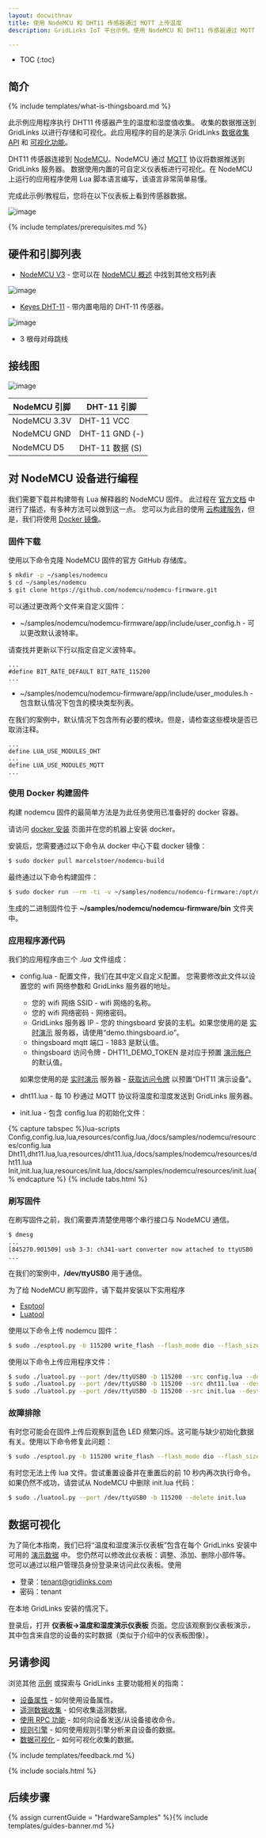 ```yaml
---
layout: docwithnav
title: 使用 NodeMCU 和 DHT11 传感器通过 MQTT 上传温度
description: GridLinks IoT 平台示例，使用 NodeMCU 和 DHT11 传感器通过 MQTT 上传温度数据。

---
```


* TOC
{:toc}

## 简介
{% include templates/what-is-thingsboard.md %}

此示例应用程序执行 DHT11 传感器产生的温度和湿度值收集。
收集的数据推送到 GridLinks 以进行存储和可视化。此应用程序的目的是演示 GridLinks [数据收集 API](/docs/user-guide/telemetry/) 和 [可视化功能](/docs/user-guide/visualization/)。

DHT11 传感器连接到 [NodeMCU](https://en.wikipedia.org/wiki/NodeMCU)。NodeMCU 通过 [MQTT](https://en.wikipedia.org/wiki/MQTT) 协议将数据推送到 GridLinks 服务器。
数据使用内置的可自定义仪表板进行可视化。在 NodeMCU 上运行的应用程序使用 Lua 脚本语言编写，该语言非常简单易懂。

完成此示例/教程后，您将在以下仪表板上看到传感器数据。

![image](/images/samples/nodemcu/temperature/dashboard.png)

{% include templates/prerequisites.md %}

## 硬件和引脚列表

 - [NodeMCU V3](https://www.aliexpress.com/item/1pcs-Wireless-module-NodeMcu-Lua-WIFI-Internet-of-Things-development-board-based-ESP8266-CP2102-with-pcb/32656401198.html?spm=2114.01010208.3.1.JnJev4&ws_ab_test=searchweb0_0,searchweb201602_3_10065_10068_10000007_10084_10083_10080_10082_10081_10060_10061_10062_10056_10055_10037_10054_10033_10059_10032_10099_10078_10079_10077_10073_10097_10100_10096_10070_423_10052_10050_424_10051,searchweb201603_2&btsid=22a4a35a-c3ac-4896-b8b4-8ce38945d312) - 您可以在 [NodeMCU 概述](/docs/samples/nodemcu/) 中找到其他文档列表
 
 ![image](/images/samples/nodemcu/temperature/nodemcu-pinout.jpg)
 
 - [Keyes DHT-11](https://www.aliexpress.com/item/Smart-3pin-KEYES-KY-015-DHT-11-DHT11-Digital-Temperature-And-Relative-Humidity-Sensor-Module-PCB/32571935933.html) - 带内置电阻的 DHT-11 传感器。 

 ![image](/images/samples/nodemcu/temperature/dht-pinout.jpg)
 
 - 3 根母对母跳线

## 接线图

 ![image](/images/samples/nodemcu/temperature/schema.png)

NodeMCU 引脚 | DHT-11 引脚
-----------|-----------
NodeMCU 3.3V | DHT-11 VCC
NodeMCU GND | DHT-11 GND (-)
NodeMCU D5 | DHT-11 数据 (S)

## 对 NodeMCU 设备进行编程

我们需要下载并构建带有 Lua 解释器的 NodeMCU 固件。
此过程在 [官方文档](https://nodemcu.readthedocs.io/) 中进行了描述，有多种方法可以做到这一点。
您可以为此目的使用 [云构建服务](http://nodemcu-build.com/)，但是，我们将使用 [Docker 镜像](https://hub.docker.com/r/marcelstoer/nodemcu-build/)。

### 固件下载

使用以下命令克隆 NodeMCU 固件的官方 GitHub 存储库。

```bash
$ mkdir -p ~/samples/nodemcu
$ cd ~/samples/nodemcu
$ git clone https://github.com/nodemcu/nodemcu-firmware.git
```
可以通过更改两个文件来自定义固件：

 - ~/samples/nodemcu/nodemcu-firmware/app/include/user_config.h - 可以更改默认波特率。
 
请查找并更新以下行以指定自定义波特率。
 
```
...
#define BIT_RATE_DEFAULT BIT_RATE_115200
...
```

 - ~/samples/nodemcu/nodemcu-firmware/app/include/user_modules.h - 包含默认情况下包含的模块类型列表。

在我们的案例中，默认情况下包含所有必要的模块。但是，请检查这些模块是否已取消注释。

```
...
define LUA_USE_MODULES_DHT
...
define LUA_USE_MODULES_MQTT
...
```

### 使用 Docker 构建固件

构建 nodemcu 固件的最简单方法是为此任务使用已准备好的 docker 容器。

请访问 [docker 安装](https://docs.docker.com/engine/installation/) 页面并在您的机器上安装 docker。

安装后，您需要通过以下命令从 docker 中心下载 docker 镜像：

```bash
$ sudo docker pull marcelstoer/nodemcu-build 
```

最终通过以下命令构建固件：

```bash
$ sudo docker run --rm -ti -v ~/samples/nodemcu/nodemcu-firmware:/opt/nodemcu-firmware marcelstoer/nodemcu-build
```

生成的二进制固件位于 **~/samples/nodemcu/nodemcu-firmware/bin** 文件夹中。

### 应用程序源代码

我们的应用程序由三个 *.lua* 文件组成：

 - config.lua - 配置文件，我们在其中定义自定义配置。
   您需要修改此文件以设置您的 wifi 网络参数和 GridLinks 服务器的地址。
   - 您的 wifi 网络 SSID - wifi 网络的名称。
   - 您的 wifi 网络密码 - 网络密码。
   - GridLinks 服务器 IP - 您的 thingsboard 安装的主机。如果您使用的是 [实时演示](https://demo.thingsboard.io/) 服务器，请使用“demo.thingsboard.io”。
   - thingsboard mqtt 端口 - 1883 是默认值。
   - thingsboard 访问令牌 - DHT11_DEMO_TOKEN 是对应于预置 [演示帐户](/docs/samples/demo-account/#tenant-devices) 的默认值。
   
   如果您使用的是 [实时演示](https://demo.thingsboard.io/) 服务器 - [获取访问令牌](/docs/user-guide/ui/devices/#manage-device-credentials) 以预置“DHT11 演示设备”。
 - dht11.lua - 每 10 秒通过 MQTT 协议将温度和湿度发送到 GridLinks 服务器。
 - init.lua - 包含 config.lua 的初始化文件：

{% capture tabspec %}lua-scripts
Config,config.lua,lua,resources/config.lua,/docs/samples/nodemcu/resources/config.lua
Dht11,dht11.lua,lua,resources/dht11.lua,/docs/samples/nodemcu/resources/dht11.lua
Init,init.lua,lua,resources/init.lua,/docs/samples/nodemcu/resources/init.lua{% endcapture %}
{% include tabs.html %}

### 刷写固件

在刷写固件之前，我们需要弄清楚使用哪个串行接口与 NodeMCU 通信。

```bash
$ dmesg
...
[845270.901509] usb 3-3: ch341-uart converter now attached to ttyUSB0
...
```

在我们的案例中，**/dev/ttyUSB0** 用于通信。

为了给 NodeMCU 刷写固件，请下载并安装以下实用程序
 
 - [Esptool](https://github.com/espressif/esptool)
 - [Luatool](https://github.com/4refr0nt/luatool)

使用以下命令上传 nodemcu 固件：

```bash
$ sudo ./esptool.py -b 115200 write_flash --flash_mode dio --flash_size 32m 0x0 ~~/samples/nodemcu/nodemcu-firmware/bin/nodemcu_integer_master_*.bin --verify
```

使用以下命令上传应用程序文件：

```bash
$ sudo ./luatool.py --port /dev/ttyUSB0 -b 115200 --src config.lua --dest config.lua -v
$ sudo ./luatool.py --port /dev/ttyUSB0 -b 115200 --src dht11.lua --dest dht11.lua -v
$ sudo ./luatool.py --port /dev/ttyUSB0 -b 115200 --src init.lua --dest init.lua -v
```

### 故障排除

有时您可能会在固件上传后观察到蓝色 LED 频繁闪烁。这可能与缺少初始化数据有关。使用以下命令修复此问题：

```bash
$ sudo ./esptool.py -b 115200 write_flash --flash_mode dio --flash_size 32m 0x3fc000 ~/samples/nodemcu/nodemcu-firmware/bin/esp_init_data_default.bin --verify
```

有时您无法上传 lua 文件。尝试重置设备并在重置后的前 10 秒内再次执行命令。如果仍然不成功，请尝试从 NodeMCU 中删除 init.lua 代码：

```bash
$ sudo ./luatool.py --port /dev/ttyUSB0 -b 115200 --delete init.lua
```

## 数据可视化

为了简化本指南，我们已将“温度和湿度演示仪表板”包含在每个 GridLinks 安装中可用的 [演示数据](/docs/samples/demo-account/) 中。
您仍然可以修改此仪表板：调整、添加、删除小部件等。
您可以通过以租户管理员身份登录来访问此仪表板。使用

 - 登录：tenant@gridlinks.com
 - 密码：tenant
 
在本地 GridLinks 安装的情况下。
 
登录后，打开 **仪表板->温度和湿度演示仪表板** 页面。您应该观察到仪表板演示，其中包含来自您的设备的实时数据（类似于介绍中的仪表板图像）。
 
## 另请参阅

浏览其他 [示例](/docs/samples) 或探索与 GridLinks 主要功能相关的指南：

 - [设备属性](/docs/user-guide/attributes/) - 如何使用设备属性。
 - [遥测数据收集](/docs/user-guide/telemetry/) - 如何收集遥测数据。
 - [使用 RPC 功能](/docs/user-guide/rpc/) - 如何向设备发送/从设备接收命令。
 - [规则引擎](/docs/user-guide/rule-engine/) - 如何使用规则引擎分析来自设备的数据。
 - [数据可视化](/docs/user-guide/visualization/) - 如何可视化收集的数据。

{% include templates/feedback.md %}
 
{% include socials.html %}


## 后续步骤

{% assign currentGuide = "HardwareSamples" %}{% include templates/guides-banner.md %}